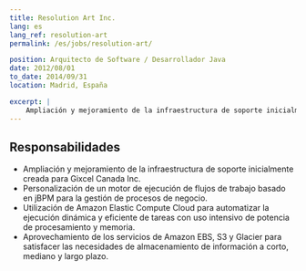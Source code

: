 ```yaml
---
title: Resolution Art Inc.
lang: es
lang_ref: resolution-art
permalink: /es/jobs/resolution-art/

position: Arquitecto de Software / Desarrollador Java
date: 2012/08/01
to_date: 2014/09/31
location: Madrid, España

excerpt: |
    Ampliación y mejoramiento de la infraestructura de soporte inicialmente creada para Gixcel Canada Inc. Personalización de un motor de ejecución de flujos de trabajo basado en jBPM para la gestión de procesos de negocio. Utilización de Amazon Elastic Compute Cloud para automatizar la ejecución dinámica y eficiente de tareas con uso intensivo de potencia de procesamiento y memoria. Aprovechamiento de los servicios de Amazon EBS, S3 y Glacier para satisfacer las necesidades de almacenamiento de información a corto, mediano y largo plazo.
---
```


## Responsabilidades

- Ampliación y mejoramiento de la infraestructura de soporte inicialmente creada para Gixcel Canada Inc.
- Personalización de un motor de ejecución de flujos de trabajo basado en jBPM para la gestión de procesos de negocio.
- Utilización de Amazon Elastic Compute Cloud para automatizar la ejecución dinámica y eficiente de tareas con uso intensivo de potencia de procesamiento y memoria.
- Aprovechamiento de los servicios de Amazon EBS, S3 y Glacier para satisfacer las necesidades de almacenamiento de información a corto, mediano y largo plazo.